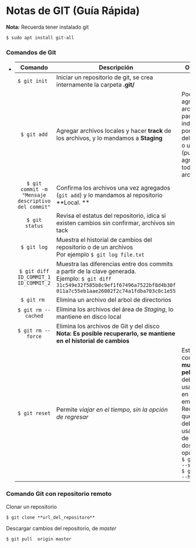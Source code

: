 # Notas de GIT (Guía Rápida)

**Nota:** Recuerda tener instalado git

`$ sudo apt install git-all `

### Comandos de Git

- |                      Comando                       | Descripción                                                  | Opciones                                                     |
  | :------------------------------------------------: | ------------------------------------------------------------ | ------------------------------------------------------------ |
  |                   `$ git init `                    | Iniciar un repositorio de git, se crea internamente la carpeta **.git/** |                                                              |
  |                    `$ git add`                     | Agregar archivos  locales y hacer **track** de los archivos, y lo mandamos a **Staging** | Podemos  agregar un archivo en paricular indicando por nombre del archivo o un **.** (punto) agrega todos los archivos |
  | `$ git commit -m "Mensaje descriptivo del commit"` | Confirma los archivos  una vez agregados (`git add`) y lo mandamos al repositorio **Local. ** |                                                              |
  |                   `$ git status`                   | Revisa el estatus del repositorio, idica si existen cambios sin confirmar, archivos sin tack |                                                              |
  |                    `$ git log`                     | Muestra el historial de cambios del repositorio o de un archivos<br />Por ejemplo `$ git log file.txt` |                                                              |
  |        `$ git diff ID_COMMIT_1 ID_COMMIT_2`        | Muestra las diferencias entre dos commits a partir de la clave generada.<br />Ejemplo: `$ git diff 31c549e32f585b8c9ef1f67496a7522bf8d4b30f 011a7c55eb1aae26002f2c74a1fdba703c0c1e55 ` |                                                              |
  |                    `$ git rm `                     | Elimina un archivo del arbol de directorios                  |                                                              |
  |                `$ git rm --cached`                 | Elimina los archivos del área de *Staging*, lo mantiene en disco local |                                                              |
  |                 `$ git rm --force`                 | Elimina los archivos de Git y del disco<br />**Nota: Es posible recuperarlo, se mantiene en el historial de cambios** |                                                              |
  |                   `$ git reset`                    | Permite *viajar en el tiempo, sin la opción de regresar*  <br /> | Este comando es **muy peligroso** y debemos usarlo solo en caso de emergencia. Recuerda que debemos usar alguna de estas dos opciones: <br />`$ git reset --soft`<br />`$ git reset --hard ` |


### Comando Git con repositorio remoto

Clonar un repositorio 

`$ git clone **url_del_repositoro**`

Descargar cambios del repositorio,  de *master*

`$ git pull  origin master`





